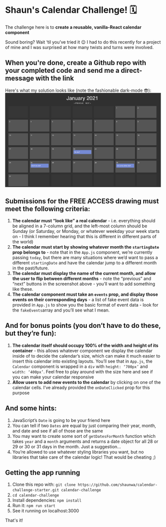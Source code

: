 # Shaun's Calendar Challenge! 🗓

The challenge here is to **create a reusable, vanilla-React calendar component**

Sound boring? Wait ‘til you’ve tried it 😉 I had to do this recently for a project of mine and I was surprised at how many twists and turns were involved.

## When you're done, create a Github repo with your completed code and send me a direct-message with the link

Here's what my solution looks like (note the fashionable dark-mode 😎):
![completed calendar example](./public/example-screen-shot.png)

## Submissions for the FREE ACCESS drawing must meet the following criteria:

1. **The calendar must “look like” a real calendar** - i.e. everything should be aligned in a 7-column grid, and the left-most column should be Sunday (or Saturday, or Monday, or whatever weekday your week starts on - I think I remember hearing that this is different in different parts of the world)
2. **The calendar must start by showing whatever month the `startingDate` prop belongs to** - note that in the `App.js` component, we’re currently passing `today`, but there are many situations where we’d want to pass a different `startingDate` and have the calendar jump to a different month in the past/future.
3. **The calendar must display the name of the current month, and allow the user to flip between different months** - note the “previous” and “next” buttons in the screenshot above - you’ll want to add something like these.
4. **The calendar component must take an `events` prop, and display those events on their corresponding days** - a list of fake event data is provided in `App.js` to show you the basic format of event data - look for the `fakeEvents`array and you’ll see what I mean.

## And for bonus points (you don’t have to do these, but they’re fun):

1. **The calendar itself should occupy 100% of the width and height of its container** - this allows whatever component we display the calendar inside of to decide the calendar’s size, which can make it much easier to insert this calendar into existing layouts. You’ll see that in `App.js`, the `Calendar` component is wrapped in a `div` with `height: ‘700px’` and `width: ‘400px’`. Feel free to play around with the size here and see if you can make your calendar responsive
2. **Allow users to add new events to the calendar** by clicking on one of the calendar cells. I’ve already provided the `onDateClicked` prop for this purpose

## And some hints:

1. JavaScript’s `Date` is going to be your friend here
2. You can tell if two `Dates` are equal by just comparing their year, month, and date and see if all of those are the same
3. You may want to create some sort of `getDatesForMonth` function which takes `year` and a `month` arguments and returns a date object for all 28 or 29 or 30 or 31 days in the month. Just a suggestion...
4. You’re allowed to use whatever styling libraries you want, but no libraries that take care of the calendar logic! That would be cheating ;)

## Getting the app running

1. Clone this repo with: `git clone https://github.com/shaunwa/calendar-challenge-starter.git calendar-challenge`
2. `cd calendar-challenge`
3. Install dependencies: `npm install`
4. Run it: `npm run start`
5. See it running on localhost:3000

That's it!
